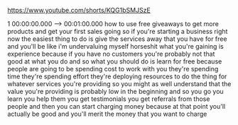 https://www.youtube.com/shorts/KQG1bSMJSzE

1 00:00:00.000 --\> 00:01:00.000 how to use free giveaways to get more
products and get your first sales going so if you're starting a business
right now the easiest thing to do is give the services away that you
have for free and you'll be like i'm undervaluing myself horseshit what
you're gaining is experience because if you have no customers you're
probably not that good at what you do and so what you should do is learn
for free because people are going to be spending cost to work with you
they're spending time they're spending effort they're deploying
resources to do the thing for whatever services you're providing so you
might as well understand that the value you're providing is probably low
in the beginning and so you go you learn you help them you get
testimonials you get referrals from those people and then you can start
charging money because at that point you'll actually be good and you'll
merit the money that you want to charge
